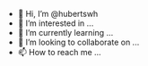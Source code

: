 - 👋 Hi, I’m @hubertswh
- 👀 I’m interested in ...
- 🌱 I’m currently learning ...
- 💞️ I’m looking to collaborate on ...
- 📫 How to reach me ...

<!---
hubertswh/hubertswh is a ✨ special ✨ repository because its `README.md` (this file) appears on your GitHub profile.
You can click the Preview link to take a look at your changes.
--->
